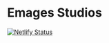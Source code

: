 # Emages Studios
[![Netlify Status](https://api.netlify.com/api/v1/badges/3e7e5b33-4c43-44c4-97c1-aa9e8409f123/deploy-status)](https://app.netlify.com/sites/emages-studio/deploys)